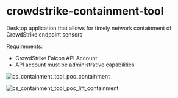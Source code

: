 # crowdstrike-containment-tool
Desktop application that allows for timely network containment of CrowdStrike endpoint sensors

Requirements:

- CrowdStrike Falcon API Account
- API account must be administrative capabilities

![cs_containment_tool_poc_containment](https://user-images.githubusercontent.com/24815431/235011407-dd5f1d65-8164-452a-b0b5-fd348ba5fbb5.PNG)

![cs_containment_tool_poc_lift_containment](https://user-images.githubusercontent.com/24815431/235011426-35ad9684-7c51-48d1-9a17-65f5ed7492fc.PNG)
